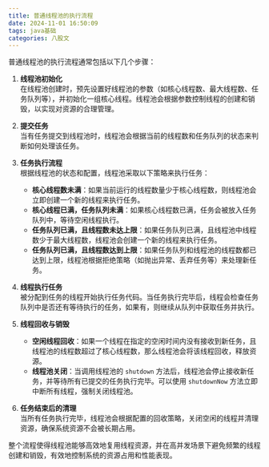 ```yaml
---
title: 普通线程池的执行流程
date: 2024-11-01 16:50:09
tags: java基础
categories: 八股文
---
```


普通线程池的执行流程通常包括以下几个步骤：

1. **线程池初始化**  
   在线程池创建时，预先设置好线程池的参数（如核心线程数、最大线程数、任务队列等），并初始化一组核心线程。线程池会根据参数控制线程的创建和销毁，以实现对资源的合理管理。

2. **提交任务**  
   当有任务提交到线程池时，线程池会根据当前的线程数和任务队列的状态来判断如何处理该任务。

3. **任务执行流程**  
   根据线程池的状态和配置，线程池采取以下策略来执行任务：
   
   - **核心线程数未满**：如果当前运行的线程数量少于核心线程数，则线程池会立即创建一个新的线程来执行任务。
   - **核心线程已满，任务队列未满**：如果核心线程数已满，任务会被放入任务队列中，等待空闲线程执行。
   - **任务队列已满，且线程数未达上限**：如果任务队列已满，且线程池中线程数少于最大线程数，线程池会创建一个新的线程来执行任务。
   - **任务队列已满，且线程数达到上限**：如果任务队列和线程池的线程数都已达到上限，线程池根据拒绝策略（如抛出异常、丢弃任务等）来处理新任务。

4. **线程执行任务**  
   被分配到任务的线程开始执行任务代码。当任务执行完毕后，线程会检查任务队列中是否还有等待执行的任务，如果有，则继续从队列中获取任务并执行。

5. **线程回收与销毁**
   
   - **空闲线程回收**：如果一个线程在指定的空闲时间内没有接收到新任务，且线程池的线程数超过了核心线程数，那么线程池会将该线程回收，释放资源。
   - **线程池关闭**：当调用线程池的 `shutdown` 方法后，线程池会停止接收新任务，并等待所有已提交的任务执行完毕。可以使用 `shutdownNow` 方法立即中断所有线程，强制关闭线程池。

6. **任务结束后的清理**  
   当所有任务执行完毕，线程池会根据配置的回收策略，关闭空闲的线程并清理资源，确保系统资源不会被长期占用。

整个流程使得线程池能够高效地复用线程资源，并在高并发场景下避免频繁的线程创建和销毁，有效地控制系统的资源占用和性能表现。
